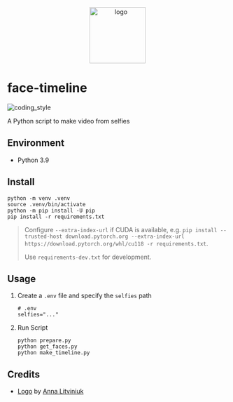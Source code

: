 <div align="center">
    <img src="https://cdn0.iconfinder.com/data/icons/user-pictures/100/unknown_1-512.png" alt="logo" height="128">
</div>

# face-timeline

![coding_style](https://img.shields.io/badge/code%20style-black-000000.svg)

A Python script to make video from selfies

## Environment

- Python 3.9

## Install

    python -m venv .venv
    source .venv/bin/activate
    python -m pip install -U pip
    pip install -r requirements.txt

> Configure `--extra-index-url` if CUDA is available, e.g. `pip install --trusted-host download.pytorch.org --extra-index-url https://download.pytorch.org/whl/cu118 -r requirements.txt`.
>
> Use `requirements-dev.txt` for development.

## Usage

1.  Create a `.env` file and specify the `selfies` path

        # .env
        selfies="..."

2.  Run Script

        python prepare.py
        python get_faces.py
        python make_timeline.py

## Credits

- [Logo][1] by [Anna Litviniuk][2]

[1]: https://www.iconfinder.com/icons/628286/anonym_avatar_default_head_person_unknown_user_icon
[2]: https://www.iconfinder.com/Naf_Naf
